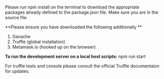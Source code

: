 Please run npm install on the terminal to download the appropriate packages already defined to the package.json file. 
Make sure you are in the source file. 

**Please ensure you have downloaded the following additionally **

1. Ganache
2. Truffle (global installation)
3. Metamask.io (hooked up on the browser)

**To run the development server on a local host scripts:** npm run start

For truffle tests and console please consult the official Truffle documentaion for updates.

